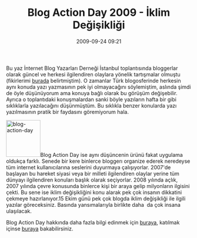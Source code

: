 ﻿---
layout: post
title: Blog Action Day 2009 - &#304;klim De&#287;i&#351;ikli&#287;i
date: 2009-09-24 09:21
comments: true
categories: []
---
Bu yaz İnternet Blog Yazarları Derneği İstanbul toplantısında bloggerlar olarak güncel ve herkesi ilgilendiren olaylara yönelik tartışmalar olmuştu (fikirlerimi <a href="http://onurbaykal.com.tr/hayatsal/herkes-blog-yazmali-mi/">burada</a> belirtmiştim). O zamanlar Türk blogosferinde herkesin aynı konuda yazı yazmasının pek iyi olmayacağını söylemiştim, aslında şimdi de öyle düşünüyorum ama konuya bağlı olarak bu görüşüm değişebilir. Ayrıca o toplantıdaki konuşmalardan sanki böyle yazıların hafta bir gibi sıklıklarla yazılacağını düşünmüştüm. Bu sıklıkla benzer konularda yazı yazılmasının pratik bir faydasını göremiyorum hala.

<img class="alignleft size-full wp-image-1353" title="blog-action-day" src="http://onurbaykal.com.tr/wp-content/uploads/2009/09/blog-action-day.png" alt="blog-action-day" width="93" height="100" />Blog Action Day ise aynı düşüncenin ürünü fakat uygulama oldukça farklı. Senede bir kere binlerce bloggerı organize ederek neredeyse tüm internet kullanıcılarına seslerini duyurmaya çalışıyorlar. 2007'de başlayan bu hareket siyasi veya bir milleti ilgilendiren olaylar yerine tüm dünyayı ilgilendiren konuları başlık olarak seçiyorlar. 2008 yılında açlık, 2007 yılında çevre konusunda binlerce kişi bir araya gelip milyonların ilgisini çekti. Bu sene ise iklim değişikliğini konu alarak pek çok insanın dikkatini çekmeye hazırlanıyor.15 Ekim günü pek çok blogda iklim değişikliği ile ilgili yazılar göreceksiniz. Basında yansımalarıyla birlikte daha  da çok insana ulaşılacak.

Blog Action Day hakkında daha fazla bilgi edinmek için <a href="http://www.blogactionday.org/">buraya</a>, katılmak içinse <a href="http://www.blogactionday.org/en/blogs/new">buraya</a> bakabilirsiniz.
